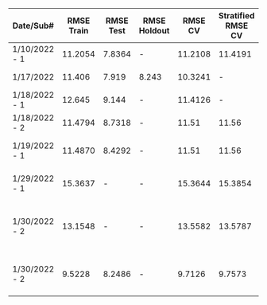 |Date/Sub#|		RMSE Train|	RMSE Test|	RMSE Holdout|	RMSE CV	|	Stratified RMSE CV	| Actual RMSEs	|	Model Description|
|----------|----------|------|-------|-----------|----------|----------|-----------------------------|
|1/10/2022 - 1	|	11.2054 |	7.8364 | -	|	11.2108	| 11.4191 | 10.7437 |	RF, all data, fuzz=0.3, lat lon + day of season |
|1/17/2022	|	11.406	|	7.919	|	8.243	|	10.3241	|	- | 10.3993		|	By region, fuzz, no holdout, quadratic?|
|1/18/2022 - 1	|	12.645	|	9.144	|	-	|	11.4126	|	- | 11.3226	|		1/17 but no ground truth - CV calibration		|
|1/18/2022 - 2	|	11.4794 |	8.7318 | -	|	11.51	| 11.56 | 10.7002 |	RF, all data, state dummies + day of season		|
|1/19/2022 - 1	|	11.4870 |	8.4292 | -	|	11.51	| 11.56 | 9.7753 |	RF, all data including test, state dummies + day of season		|
|1/29/2022 - 1	|	15.3637 |	- | -	|	15.3644 | 15.3854 | 11.8648 |	RF, only data with MODIS imagery, state dummies + day of season	|
|1/30/2022 - 2	|	13.1548 |	- | -	|	13.5582 | 13.5787 | 9.1539 |	RF, only data with MODIS imagery, state dummies + day of season + MODIS prediction for CNN (32_18_8_3_0.13_50_44)	|
|1/30/2022 - 2	| 9.5228 | 8.2486 | -	| 9.7126 | 9.7573 |  |	RF, all data, state dummies + day of season + MODIS prediction for CNN from 2/4	|
